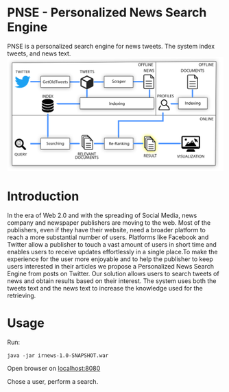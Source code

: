 # PNSE - Personalized News Search Engine
PNSE is a personalized search engine for news tweets. The system index tweets, and news text.
![Pipeline](https://github.com/SasCezar/IRNews/blob/master/images/pipeline.png "Proposed Pipeline")

# Introduction
In the era of Web 2.0 and with the spreading of Social Media, news company and newspaper publishers are moving to the web.  Most of the publishers, even if they have their website, need a broader platform to reach a more substantial number of users.  Platforms like Facebook and Twitter allow a publisher to touch a vast amount of users in short time and enables users to receive updates effortlessly in a single place.To make the experience for the user more enjoyable and to help the publisher to keep  users  interested  in  their  articles  we  propose  a  Personalized News Search Engine from posts on Twitter. Our solution  allows  users  to  search  tweets  of  news  and  obtain  results based on their interest.  The system uses both the tweets text and the news text to increase the knowledge used for the retrieving.

# Usage
Run:

```
java -jar irnews-1.0-SNAPSHOT.war
```

Open browser on [localhost:8080](localhost:8080)

Chose a user, perform a search.
